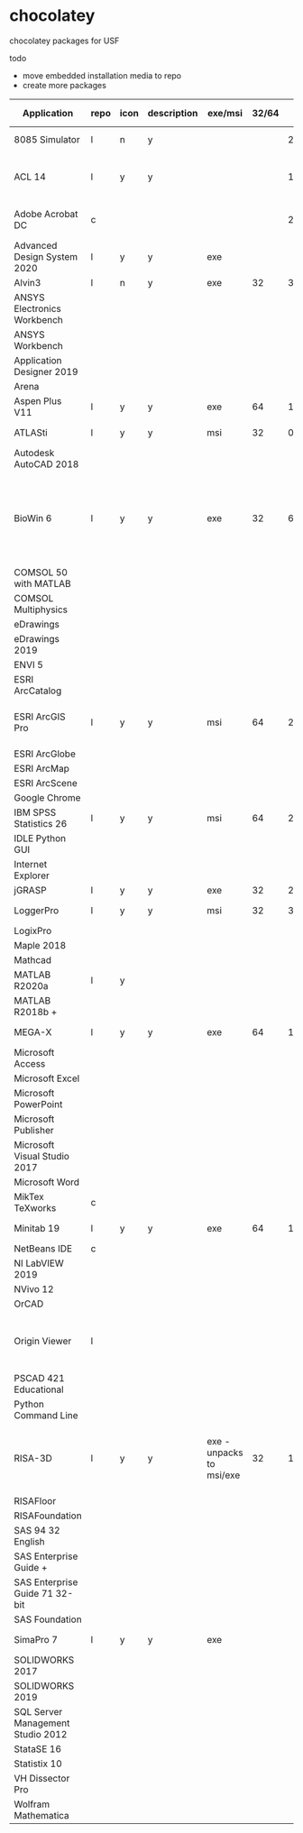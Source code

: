 # chocolatey
chocolatey packages for USF

todo
- move embedded installation media to repo
- create more packages


| Application                       | repo | icon | description | exe/msi                  | 32/64 | version        | setup files location                               | additional files                         | checksum                                 | uninstall                                                    | license                                                      | license applied | choco               | tested | in repo | cli args                                                     | notes                                                        |
| --------------------------------- | ---- | ---- | ----------- | ------------------------ | ----- | -------------- | -------------------------------------------------- | ---------------------------------------- | ---------------------------------------- | ------------------------------------------------------------ | ------------------------------------------------------------ | --------------- | ------------------- | ------ | ------- | ------------------------------------------------------------ | ------------------------------------------------------------ |
| 8085 Simulator                    | l    | n    | y           |                          |       | 2.0.0.4        | embedded                                           |                                          | y                                        |                                                              | n                                                            |                 | cinst 8085simulator |        | y       | /qn /norestart                                               |                                                              |
| ACL 14                            | l    | y    | y           |                          |       | 14.2           | repo\files\acl\setup\setup.exe                     | ACLforWindows_Update_v14.2.0_v14.2.1.msp | y                                        |                                                              | n                                                            |                 | cinst acl           | n      | y       | /s /v"/qn RUNFROMSETUPEXE=1"                                 | flags for license server:  https://www.minitab.com/uploadedFiles/Documents/install-guides/Minitab_Express_Deployment_Guide-EN.pdf,  LICENSE_SERVER=YOUR_LICENCEMANAGER |
| Adobe Acrobat DC                  | c    |      |             |                          |       | 2020.009.20074 |                                                    |                                          |                                          |                                                              |                                                              |                 |                     |        |         | installs MUI release. Default - no desktop icon, no ARM service, check  for updates manually. Has lots of params for all this. |                                                              |
| Advanced Design System 2020       | l    | y    | y           | exe                      |       |                |                                                    |                                          |                                          |                                                              |                                                              |                 |                     |        |         | /VERYSILENT /SUPPRESSMSGBOXES  /NORESTART - uac still pops, admin switch? |                                                              |
| Alvin3                            | l    | n    | y           | exe                      | 32    | 3.3.12         | embedded (change to network)                       | y, repo\files\alvin3\Alvin3Files.zip     | y                                        |                                                              | opensource                                                   | n               | cinst alvin3        | n      |         |                                                              |                                                              |
| ANSYS Electronics Workbench       |      |      |             |                          |       |                |                                                    |                                          |                                          |                                                              |                                                              |                 |                     |        |         |                                                              |                                                              |
| ANSYS Workbench                   |      |      |             |                          |       |                |                                                    |                                          |                                          |                                                              |                                                              |                 |                     |        |         |                                                              |                                                              |
| Application Designer 2019         |      |      |             |                          |       |                |                                                    |                                          |                                          |                                                              |                                                              |                 |                     |        |         |                                                              |                                                              |
| Arena                             |      |      |             |                          |       |                |                                                    |                                          |                                          |                                                              |                                                              |                 |                     |        |         |                                                              |                                                              |
| Aspen Plus V11                    | l    | y    | y           | exe                      | 64    | 11.0.0.0       | repo\files\aspen\v11\AtRunUnattended.exe           | y, repo\files\aspen\v11\                 | y                                        |                                                              | license2                                      | n               | cinst aspenv11      | y      |         |                                                              | created unattended installer, installs default products,  username/password stored in OneNote |
| ATLASti                           | l    | y    | y           | msi                      | 32    | 06.02.15       | embedded                                           | n                                        | y                                        | y, auto uninstaller                                          | LICENSEKEY=                                                  | n               | cinst atlasti       | y      | y       | LICENSEKEY=                                                  |                                                              |
| Autodesk AutoCAD 2018             |      |      |             |                          |       |                |                                                    |                                          |                                          |                                                              |                                                              |                 |                     |        |         |                                                              |                                                              |
| BioWin 6                          | l    | y    | y           | exe                      | 32    | 6.1.2.3        | embedded                                           | n                                        | y                                        | y, (skipping auto uninst - no reg snapshot. Biowin has been sucessfully  uninstalled) | edit install.ps1 and add PS to apply reg key after install   | n               | cinst biowin        | y      | y       | /s /v"/qn"                                                   |                                                              |
| COMSOL 50 with MATLAB             |      |      |             |                          |       |                |                                                    |                                          |                                          |                                                              |                                                              |                 |                     |        |         |                                                              |                                                              |
| COMSOL Multiphysics               |      |      |             |                          |       |                |                                                    |                                          |                                          |                                                              |                                                              |                 |                     |        |         |                                                              |                                                              |
| eDrawings                         |      |      |             |                          |       |                |                                                    |                                          |                                          |                                                              |                                                              |                 |                     |        |         |                                                              |                                                              |
| eDrawings 2019                    |      |      |             |                          |       |                |                                                    |                                          |                                          |                                                              |                                                              |                 |                     |        |         |                                                              |                                                              |
| ENVI 5                            |      |      |             |                          |       |                |                                                    |                                          |                                          |                                                              |                                                              |                 |                     |        |         |                                                              |                                                              |
| ESRI ArcCatalog                   |      |      |             |                          |       |                |                                                    |                                          |                                          |                                                              |                                                              |                 |                     |        |         |                                                              |                                                              |
| ESRI ArcGIS Pro                   | l    | y    | y           | msi                      | 64    | 2.5.22081      | repo\arcgis\                                       | n                                        | y                                        | y, auto uninstaller                                          | License_URL="" or ESRI_LICENSE_HOST=                         | n               | cinst arcgispro     | y      | y       | /I /qn ESRI_LICENSE_HOST=yourlicenseserver SOFTWARE_CLASS=Professional  AUTHORIZATION_TYPE=CONCURRENT_USE | https://pro.arcgis.com/en/pro-app/get-started/arcgis-pro-installation-administration.htm |
| ESRI ArcGlobe                     |      |      |             |                          |       |                |                                                    |                                          |                                          |                                                              |                                                              |                 |                     |        |         |                                                              |                                                              |
| ESRI ArcMap                       |      |      |             |                          |       |                |                                                    |                                          |                                          |                                                              |                                                              |                 |                     |        |         |                                                              |                                                              |
| ESRI ArcScene                     |      |      |             |                          |       |                |                                                    |                                          |                                          |                                                              |                                                              |                 |                     |        |         |                                                              |                                                              |
| Google Chrome                     |      |      |             |                          |       |                |                                                    |                                          |                                          |                                                              |                                                              |                 |                     |        |         |                                                              |                                                              |
| IBM SPSS Statistics 26            | l    | y    | y           | msi                      | 64    | 26             | repo\spss\                                         | n                                        | y                                        | y, auto uninstaller                                          | AUTHCODE=""                                                  | n               | cinst spss26        | y      | y       | AUTHCODE=""                                                  |                                                              |
| IDLE Python GUI                   |      |      |             |                          |       |                |                                                    |                                          |                                          |                                                              |                                                              |                 |                     |        |         |                                                              |                                                              |
| Internet Explorer                 |      |      |             |                          |       |                |                                                    |                                          |                                          |                                                              |                                                              |                 |                     |        |         |                                                              |                                                              |
| jGRASP                            | l    | y    | y           | exe                      | 32    | 2.0.6_04       | embedded                                           | n                                        | y                                        | n, not silent                                                | freeware                                                     |                 | cinst jgrasp        | y      | y       | /S                                                           |                                                              |
| LoggerPro                         | l    | y    | y           | msi                      | 32    | 3.4.6          | repo\files\loggerpro\Vernier Logger  Pro 3.4.6.msi | y                                        | y, auto uninstaller                      | unknown                                                      | n                                                            | cinst loggerpro | y                   | y      | msi     |                                                              |                                                              |
| LogixPro                          |      |      |             |                          |       |                |                                                    |                                          |                                          |                                                              |                                                              |                 |                     |        |         |                                                              |                                                              |
| Maple 2018                        |      |      |             |                          |       |                |                                                    |                                          |                                          |                                                              |                                                              |                 |                     |        |         |                                                              |                                                              |
| Mathcad                           |      |      |             |                          |       |                |                                                    |                                          |                                          |                                                              |                                                              |                 |                     |        |         |                                                              |                                                              |
| MATLAB R2020a                     | l    | y    |             |                          |       |                | repo\files\matlab\r2020\                           | n                                        |                                          |                                                              | input key in installer_input.txt                             | n               | cinst matlabr2020   |        |         |                                                              |                                                              |
| MATLAB R2018b +                   |      |      |             |                          |       |                |                                                    |                                          |                                          |                                                              |                                                              |                 |                     |        |         |                                                              |                                                              |
| MEGA-X                            | l    | y    | y           | exe                      | 64    | 10.0.5         | embedded                                           | n                                        | y                                        | y, auto uninstaller                                          | freeware                                                     | n               | cinst megax         | y      | y       | /VERYSILENT /SUPPRESSMSGBOXES /NORESTART /SP-                |                                                              |
| Microsoft Access                  |      |      |             |                          |       |                |                                                    |                                          |                                          |                                                              |                                                              |                 |                     |        |         |                                                              |                                                              |
| Microsoft Excel                   |      |      |             |                          |       |                |                                                    |                                          |                                          |                                                              |                                                              |                 |                     |        |         |                                                              |                                                              |
| Microsoft PowerPoint              |      |      |             |                          |       |                |                                                    |                                          |                                          |                                                              |                                                              |                 |                     |        |         |                                                              |                                                              |
| Microsoft Publisher               |      |      |             |                          |       |                |                                                    |                                          |                                          |                                                              |                                                              |                 |                     |        |         |                                                              |                                                              |
| Microsoft Visual Studio 2017      |      |      |             |                          |       |                |                                                    |                                          |                                          |                                                              |                                                              |                 |                     |        |         |                                                              |                                                              |
| Microsoft Word                    |      |      |             |                          |       |                |                                                    |                                          |                                          |                                                              |                                                              |                 |                     |        |         |                                                              |                                                              |
| MikTex TeXworks                   | c    |      |             |                          |       |                |                                                    |                                          |                                          |                                                              |                                                              |                 |                     |        |         |                                                              |                                                              |
| Minitab 19                        | l    | y    | y           | exe                      | 64    | 19.2.0.0       | embedded                                           | n                                        | y                                        | y, auto uninstaller                                          |                                                              | n               | cinst minitab       | y      |         |                                                              |                                                              |
| NetBeans IDE                      | c    |      |             |                          |       |                |                                                    |                                          |                                          |                                                              |                                                              |                 | cinst netbeans      |        |         |                                                              | requires jdk8 - cinst jdk8                                   |
| NI LabVIEW 2019                   |      |      |             |                          |       |                |                                                    |                                          |                                          |                                                              |                                                              |                 |                     |        |         |                                                              |                                                              |
| NVivo 12                          |      |      |             |                          |       |                |                                                    |                                          |                                          |                                                              |                                                              |                 |                     |        |         |                                                              |                                                              |
| OrCAD                             |      |      |             |                          |       |                |                                                    |                                          |                                          |                                                              |                                                              |                 |                     |        |         |                                                              |                                                              |
| Origin Viewer                     | l    |      |             |                          |       |                | self-contained exe, no installation                | PS script to copy exe to Desktop         | write script to delete and copy new file | freeware                                                     |                                                              |                 | n                   |        |         |                                                              |                                                              |
| PSCAD 421 Educational             |      |      |             |                          |       |                |                                                    |                                          |                                          |                                                              |                                                              |                 |                     |        |         |                                                              |                                                              |
| Python Command Line               |      |      |             |                          |       |                |                                                    |                                          |                                          |                                                              |                                                              |                 |                     |        |         |                                                              |                                                              |
| RISA-3D                           | l    | y    | y           | exe - unpacks to msi/exe | 32    | 18.0.4.45315   | repo\files\risa\3d\install_3d_1804.exe             | n                                        | y                                        |                                                              | network.ini file points the client  machine to a license server. Concurrent Network License -  risalic (Needs maintenance) | y               |                     |        |         |                                                              |                                                              |
| RISAFloor                         |      |      |             |                          |       |                |                                                    |                                          |                                          |                                                              |                                                              |                 |                     |        |         |                                                              |                                                              |
| RISAFoundation                    |      |      |             |                          |       |                |                                                    |                                          |                                          |                                                              |                                                              |                 |                     |        |         |                                                              |                                                              |
| SAS 94 32 English                 |      |      |             |                          |       |                |                                                    |                                          |                                          |                                                              |                                                              |                 |                     |        |         |                                                              |                                                              |
| SAS Enterprise Guide +            |      |      |             |                          |       |                |                                                    |                                          |                                          |                                                              |                                                              |                 |                     |        |         |                                                              |                                                              |
| SAS Enterprise Guide 71 32-bit    |      |      |             |                          |       |                |                                                    |                                          |                                          |                                                              |                                                              |                 |                     |        |         |                                                              |                                                              |
| SAS Foundation                    |      |      |             |                          |       |                |                                                    |                                          |                                          |                                                              |                                                              |                 |                     |        |         |                                                              |                                                              |
| SimaPro 7                         | l    | y    | y           | exe                      |       |                |                                                    |                                          |                                          |                                                              |                                                              |                 |                     |        |         |                                                              | uses 7.3.3. pre-install. Program files contains 7.3.3 but need  registration key to install |
| SOLIDWORKS 2017                   |      |      |             |                          |       |                |                                                    |                                          |                                          |                                                              |                                                              |                 |                     |        |         |                                                              |                                                              |
| SOLIDWORKS 2019                   |      |      |             |                          |       |                |                                                    |                                          |                                          |                                                              |                                                              |                 |                     |        |         |                                                              |                                                              |
| SQL Server Management Studio 2012 |      |      |             |                          |       |                |                                                    |                                          |                                          |                                                              |                                                              |                 |                     |        |         |                                                              |                                                              |
| StataSE 16                        |      |      |             |                          |       |                |                                                    |                                          |                                          |                                                              |                                                              |                 |                     |        |         |                                                              |                                                              |
| Statistix 10                      |      |      |             |                          |       |                |                                                    |                                          |                                          |                                                              |                                                              |                 |                     |        |         |                                                              |                                                              |
| VH Dissector Pro                  |      |      |             |                          |       |                |                                                    |                                          |                                          |                                                              |                                                              |                 |                     |        |         |                                                              |                                                              |
| Wolfram Mathematica               |      |      |             |                          |       |                |                                                    |                                          |                                          |                                                              |                                                              |                 |                     |        |         |                                                              |                                                              |
